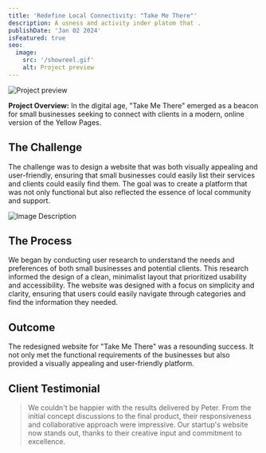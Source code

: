 ```yaml
---
title: 'Redefine Local Connectivity: "Take Me There"'
description: A usness and activity inder platom that .
publishDate: 'Jan 02 2024'
isFeatured: true
seo:
  image:
    src: '/showreel.gif'
    alt: Project preview
---
```


![Project preview](/showreel.gif)

**Project Overview:**
In the digital age, "Take Me There" emerged as a beacon for small businesses seeking to connect with clients in a modern, online version of the Yellow Pages.

## The Challenge

The challenge was to design a website that was both visually appealing and user-friendly, ensuring that small businesses could easily list their services and clients could easily find them. The goal was to create a platform that was not only functional but also reflected the essence of local community and support.

![Image Description](/mockupdate.png 'Optional Title')

## The Process

We began by conducting user research to understand the needs and preferences of both small businesses and potential clients. This research informed the design of a clean, minimalist layout that prioritized usability and accessibility. The website was designed with a focus on simplicity and clarity, ensuring that users could easily navigate through categories and find the information they needed.

## Outcome

The redesigned website for "Take Me There" was a resounding success. It not only met the functional requirements of the businesses but also provided a visually appealing and user-friendly platform.

## Client Testimonial

> We couldn't be happier with the results delivered by Peter. From the initial concept discussions to the final product, their responsiveness and collaborative approach were impressive. Our startup's website now stands out, thanks to their creative input and commitment to excellence.
